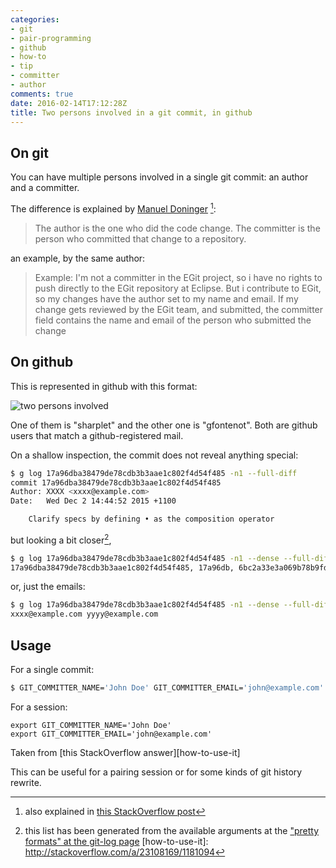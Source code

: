 ```yaml
---
categories:
- git
- pair-programming
- github
- how-to
- tip
- committer
- author
comments: true
date: 2016-02-14T17:12:28Z
title: Two persons involved in a git commit, in github
---
```


## On git

You can have multiple persons involved in a single git commit: an author and a committer.

The difference is explained by [Manuel Doninger][explanation-roles] [^1]: 

> The author is the one who did the code change.
> The committer is the person who committed that change to a repository.

an example, by the same author:

> Example: I'm not a committer in the EGit project, so i have no rights
to push directly to the EGit repository at Eclipse. But i contribute
to EGit, so my changes have the author set to my name and email. If my
change gets reviewed by the EGit team, and submitted, the committer
field contains the name and email of the person who submitted the
change

## On github

This is represented in github with this format:

![two persons involved](/{{site.category_dir}}/../uploads/commit-with-two-persons.png)

One of them is "sharplet" and the other one is "gfontenot". Both are github users that match a github-registered mail.

On a shallow inspection, the commit does not reveal anything special:

```bash
$ g log 17a96dba38479de78cdb3b3aae1c802f4d54f485 -n1 --full-diff
commit 17a96dba38479de78cdb3b3aae1c802f4d54f485
Author: XXXX <xxxx@example.com>
Date:   Wed Dec 2 14:44:52 2015 +1100

    Clarify specs by defining • as the composition operator
```

but looking a bit closer[^2],

```bash
$ g log 17a96dba38479de78cdb3b3aae1c802f4d54f485 -n1 --dense --full-diff --format="%H, %h, %T, %t, %P, %p, %an, %aN, %ae, %aE, %ad, %aD, %ar, %at, %ai, %cn, %cN, %ce, %cE, %cd, %cD, %cr, %ct, %ci, %cI, %d, %D, %e, %s, %f, %b, %B" | less
17a96dba38479de78cdb3b3aae1c802f4d54f485, 17a96db, 6bc2a33e3a069b78b9fd36124f5ed039a125303e, 6bc2a33, 29488bc0be27c5c03b6af7d115c7d45645382a7a, 29488bc, XXXX, XXXX, xxxx@example.com, xxxx@example.com, Wed Dec 2 14:44:52 2015 +1100, Wed, 2 Dec 2015 14:44:52 +1100, 3 months ago, 1449027892, 2015-12-02 14:44:52 +1100, YYYY, YYYY, yyyy@example.com, yyyy@example.com, Tue Dec 15 09:30:28 2015 -0800, Tue, 15 Dec 2015 09:30:28 -0800, 9 weeks ago, 1450200628, 2015-12-15 09:30:28 -0800, %cI, , %D, , Clarify specs by defining • as the composition operator, Clarify-specs-by-defining-as-the-composition-operator, , Clarify specs by defining • as the composition operator
```

or, just the emails:

```bash
$ g log 17a96dba38479de78cdb3b3aae1c802f4d54f485 -n1 --dense --full-diff --format='%ae %ce'
xxxx@example.com yyyy@example.com
```

## Usage

For a single commit: 

```bash
$ GIT_COMMITTER_NAME='John Doe' GIT_COMMITTER_EMAIL='john@example.com' git commit -m "..."
```

For a session:
```
export GIT_COMMITTER_NAME='John Doe'
export GIT_COMMITTER_EMAIL='john@example.com'
```

Taken from [this StackOverflow answer][how-to-use-it]

This can be useful for a pairing session or for some kinds of git history rewrite.

[explanation-roles]: https://groups.google.com/forum/#!topic/repo-discuss/6aH9rH8nUdo
[^1]: also explained in [this StackOverflow post](http://stackoverflow.com/questions/6755824/what-is-the-difference-between-author-and-committer-in-git)
[^2]: this list has been generated from the available arguments at the ["pretty formats" at the git-log page](https://git-scm.com/docs/git-log)
[how-to-use-it]: http://stackoverflow.com/a/23108169/1181094